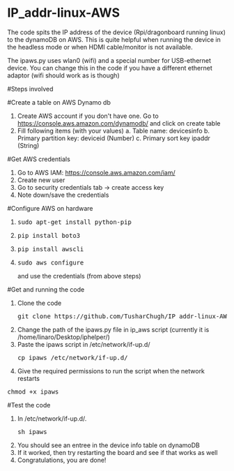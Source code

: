 # IP_addr-linux-AWS
The code spits the IP address of the device (Rpi/dragonboard running linux) to the dynamoDB on AWS. This is quite helpful when running the device in the headless mode or when HDMI cable/monitor is not available.

The ipaws.py uses wlan0 (wifi) and a special number for USB-ethernet device. You can change this in the code if you have a different ethernet adaptor (wifi should work as is though)

#Steps involved

#Create a table on AWS Dynamo db
1. Create AWS account if you don't have one. Go to https://console.aws.amazon.com/dynamodb/ and click on create table
2. Fill following items (with your values) 
  a. Table name: devicesinfo
  b. Primary partition key: deviceid (Number)
  c. Primary sort key	ipaddr (String)

#Get AWS credentials
1. Go to AWS IAM: https://console.aws.amazon.com/iam/
2. Create new user
3. Go to security credentials tab -> create access key 
4. Note down/save the credentials

#Configure AWS on hardware
1. <pre>sudo apt-get install python-pip</pre>
2. <pre>pip install boto3</pre>
3. <pre>pip install awscli</pre>
4. <pre>sudo aws configure</pre> and use the credentials (from above steps)

#Get and running the code
1. Clone the code
   <pre>git clone https://github.com/TusharChugh/IP_addr-linux-AWS.git</pre>
2. Change the path of the ipaws.py file in ip_aws script (currently it is /home/linaro/Desktop/iphelper/)
3. Paste the ipaws script in /etc/network/if-up.d/
   <pre>cp ipaws /etc/network/if-up.d/</pre>
4. Give the required permissions to run the script when the network restarts
  <pre>chmod +x ipaws</pre>

#Test the code
1. In /etc/network/if-up.d/. 
   <pre>sh ipaws</pre>
2. You should see an entree in the device info table on dynamoDB
3. If it worked, then try restarting the board and see if that works as well
4. Congratulations, you are done!
